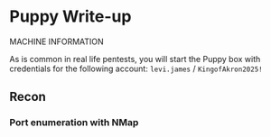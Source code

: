 # Puppy Write-up

MACHINE INFORMATION

As is common in real life pentests, you will start the Puppy box with credentials for the following account: `levi.james` / `KingofAkron2025!`

## Recon

### Port enumeration with NMap
